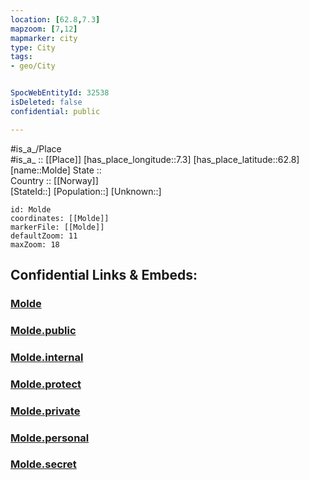 ```yaml
---
location: [62.8,7.3] 
mapzoom: [7,12] 
mapmarker: city 
type: City
tags:
- geo/City


SpocWebEntityId: 32538
isDeleted: false
confidential: public

---
```

#is_a_/Place  
#is_a_ :: [[Place]] 
[has_place_longitude::7.3] 
[has_place_latitude::62.8] 
[name::Molde] 
State ::  
Country :: [[Norway]]  
[StateId::] 
[Population::] 
[Unknown::] 


```leaflet
id: Molde
coordinates: [[Molde]] 
markerFile: [[Molde]] 
defaultZoom: 11 
maxZoom: 18
```


## Confidential Links & Embeds: 

### [Molde](/_Standards/Earth/Continent/Europe/Europe~North/Norway/Counties~Norway/Møre_og_Romsdal/counties~Møreog_Romsdal/Molde.md) 

### [Molde.public](/_public/Earth/Continent/Europe/Europe~North/Norway/Counties~Norway/Møre_og_Romsdal/counties~Møreog_Romsdal/Molde.public.md) 

### [Molde.internal](/_internal/Earth/Continent/Europe/Europe~North/Norway/Counties~Norway/Møre_og_Romsdal/counties~Møreog_Romsdal/Molde.internal.md) 

### [Molde.protect](/_protect/Earth/Continent/Europe/Europe~North/Norway/Counties~Norway/Møre_og_Romsdal/counties~Møreog_Romsdal/Molde.protect.md) 

### [Molde.private](/_private/Earth/Continent/Europe/Europe~North/Norway/Counties~Norway/Møre_og_Romsdal/counties~Møreog_Romsdal/Molde.private.md) 

### [Molde.personal](/_personal/Earth/Continent/Europe/Europe~North/Norway/Counties~Norway/Møre_og_Romsdal/counties~Møreog_Romsdal/Molde.personal.md) 

### [Molde.secret](/_secret/Earth/Continent/Europe/Europe~North/Norway/Counties~Norway/Møre_og_Romsdal/counties~Møreog_Romsdal/Molde.secret.md)


